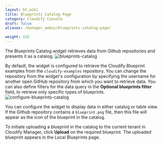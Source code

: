 ```yaml
---
layout: bt_wiki
title: Blueprints Catalog Page
category: Cloudify Console
draft: false
aliases: /manager_webui/blueprints-catalog-page/

weight: 125
---
```


The Blueprints Catalog widget retrieves data from Github repositories and presents it as a catalog.
![blueprints-catalog]( /images/ui/widgets/blueprints-catalog.png )

By default, the widget is configured to retrieve the Cloudify Blueprint examples from the `cloudify-examples` repository. You can change the repository from the widget's configuration by specifying the username for another open GitHub repository from which you want to retrieve data. You can also define filters for the data query in the **Optional blueprints filter** field, to retrieve only specific types of blueprints.
![configure-blueprints-catalog]( /images/ui/widgets/configure-blueprints-catalog.png )

You can configure the widget to display data in either catalog or table view. If the Github repository contains a `blueprint.png` file, then this file will appear as the icon of the blueprint in the catalog.


To initiate uploading a blueprint in the catalog to the current tenant in Cloudify Manager, click **Upload** on the required blueprint. The uploaded blueprint appears in the Local Blueprints page. 

